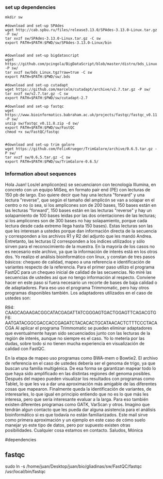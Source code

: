 
### set up dependencies
```
mkdir sw

#download and set-up SPAdes
wget http://cab.spbu.ru/files/release3.13.0/SPAdes-3.13.0-Linux.tar.gz -P sw/
tar xvzf sw/SPAdes-3.13.0-Linux.tar.gz -C sw
export PATH=$PATH:$PWD/sw/SPAdes-3.13.0-Linux/bin


#download and set-up bigdatascript
wget https://github.com/pcingola/BigDataScript/blob/master/distro/bds_Linux.tgz -P sw/
tar xvzf sw/bds_Linux.tgz?raw=true -C sw
export PATH=$PATH:$PWD/sw/.bds

#download and set-up cutadapt
wget https://github.com/marcelm/cutadapt/archive/v2.7.tar.gz -P sw/
tar xvzf sw/v2.7.tar.gz -C sw
export PATH=$PATH:$PWD/sw/cutadapt-2.7

#download and set-up fastqc
wget https://www.bioinformatics.babraham.ac.uk/projects/fastqc/fastqc_v0.11.8.zip -P sw/
unzip sw/fastqc_v0.11.8.zip -d sw/
export PATH=$PATH:$PWD/sw/FastQC
chmod +x sw/FastQC/fastqc


#download and set-up trim galore
wget https://github.com/FelixKrueger/TrimGalore/archive/0.6.5.tar.gz -P sw/
tar xvzf sw/0.6.5.tar.gz -C sw
export PATH=$PATH:$PWD/sw/TrimGalore-0.6.5/

```

### Information about sequences

Hola Juan!
Los/el amplicon(es) se secuenciaron con tecnología Illumina, en concreto con un equipo MiSeq, en formato pair end (PE) con lecturas de 150 pb de largo. Eso quiere decir que hay una lectura "forward" y una lectura "reverse", que según el tamaño del amplicón se van a solapar en el centro o no (o sea, si los amplicones son de 200 bases, 150 bases están en las lecturas "forward", 150 bases están en las lecturas "reverse" y hay un solapamiento de 100 bases leidas por las dos orientaciones de las lecturas; si los amplicones son de 300 bases no hay solapamiento, porque cada lectura desde cada extremo llega hasta 150 bases). Estas lecturas son las que les interesan a ustedes porque dan información directa de la secuencia y corresponden a los archivos R1 y R2 del adjunto que les mandó Andrea. Entretanto, las lecturas I2 corresponden a los índices utilizados y sólo sirven para el reconocimiento de la muestra. En la mayoría de los casos no es necesario este archivo, ya que la información de interés está en los otros dos.
Yo realizo el análisis bioinformático con linux, y constan de tres pasos básicos: chequeo de calidad, mapeo a una referencia e identificación de variantes respecto de la referencia. Para el primer paso utilizo el programa FastQC para un chequeo inicial de calidad de las secuencias. No miré las secuencias de ustedes así que no tengo información al respecto. Conviene hacer en este paso si fuera necesario un recorte de bases de baja calidad o de adaptadores. Para eso uso el programa Trimmomatic, pero hay otros programas disponibles también. Los adaptadores utilizados en el caso de ustedes son: 
 
R94: CAAGCAGAAGACGGCATACGAGATTATCGGGAGTGACTGGAGTTCAGACGTG
F6: AATGATACGGCGACCACCGAGATCTACACACTGCATAACACTCTTTCCCTACACGA
Al aplicar el programa Trimmomatic se pueden eliminar adaptadores que eventualmente hayan sido secuenciados junto con las lecturas de la región de interés, aunque no siempre es el caso. Yo lo metería por las dudas, sobre todo si no tienen mucha experiencia en visualización de calidad con FastQC.
 
En la etapa de mapeo uso programas como BWA-mem o Bowtie2. El archivo de referencia en el caso de ustedes debería ser el genoma de trigo, ya que buscan una familia multigénica. De esa forma se garantizan mapear todo lo que haya sido amplificado en las distintas regiones del genoma posibles.
Después del mapeo pueden visualizar los resultados con programas como Tablet, lo que les va a dar una aproximación más amigable de las diferentes cosas que mapearon.
Finalmente queda la identificación de variantes, de interesarles, lo que igual en principio entiendo que no es lo que más les interesa, pero que sería interesante evaluar a la larga. Para eso también existen diferentes programas como GATK, VarScan y otros.
Imagino que tendrán algun contacto que les pueda dar alguna asistencia para el análisis bioinformático si es que todavía no están familiarizados. Este mail sirve como primera aproximación y un ejemplo en este caso de cómo suelo manejar yo este tipo de datos, pero por supuesto existen otras posibilidades.
Cualquier cosa estamos en contacto.
Saludos,
Mónica




#dependencies
## fastqc
sudo ln -s /home/juan/Desktop/juan/bio/gliadinas/sw/FastQC/fastqc /usr/local/bin/fastqc

